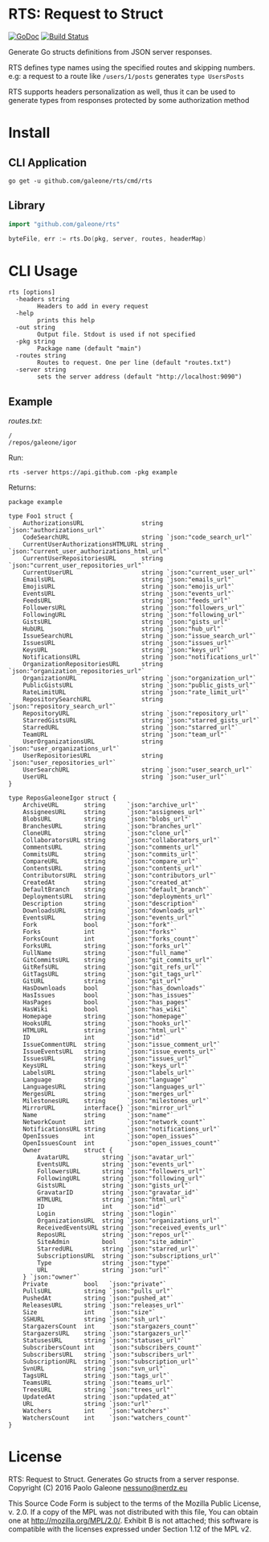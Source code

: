 # RTS: Request to Struct

[![GoDoc](https://godoc.org/github.com/galeone/rts?status.svg)](https://godoc.org/github.com/galeone/rts)
[![Build Status](https://travis-ci.org/galeone/rts.svg?branch=master)](https://travis-ci.org/galeone/rts)

Generate Go structs definitions from JSON server responses.

RTS defines type names using the specified routes and skipping numbers.
e.g: a request to a route like `/users/1/posts` generates `type UsersPosts`

RTS supports headers personalization as well, thus it can be used to generate types from responses protected by some authorization method

# Install

## CLI Application

`go get -u github.com/galeone/rts/cmd/rts`

## Library

```go
import "github.com/galeone/rts"

byteFile, err := rts.Do(pkg, server, routes, headerMap)
```

# CLI Usage

```
rts [options]
  -headers string
    	Headers to add in every request
  -help
    	prints this help
  -out string
    	Output file. Stdout is used if not specified
  -pkg string
    	Package name (default "main")
  -routes string
    	Routes to request. One per line (default "routes.txt")
  -server string
    	sets the server address (default "http://localhost:9090")
```

## Example

*routes.txt*:
```
/
/repos/galeone/igor
```

Run:
```
rts -server https://api.github.com -pkg example
```

Returns:

```
package example

type Foo1 struct {
	AuthorizationsURL                string `json:"authorizations_url"`
	CodeSearchURL                    string `json:"code_search_url"`
	CurrentUserAuthorizationsHTMLURL string `json:"current_user_authorizations_html_url"`
	CurrentUserRepositoriesURL       string `json:"current_user_repositories_url"`
	CurrentUserURL                   string `json:"current_user_url"`
	EmailsURL                        string `json:"emails_url"`
	EmojisURL                        string `json:"emojis_url"`
	EventsURL                        string `json:"events_url"`
	FeedsURL                         string `json:"feeds_url"`
	FollowersURL                     string `json:"followers_url"`
	FollowingURL                     string `json:"following_url"`
	GistsURL                         string `json:"gists_url"`
	HubURL                           string `json:"hub_url"`
	IssueSearchURL                   string `json:"issue_search_url"`
	IssuesURL                        string `json:"issues_url"`
	KeysURL                          string `json:"keys_url"`
	NotificationsURL                 string `json:"notifications_url"`
	OrganizationRepositoriesURL      string `json:"organization_repositories_url"`
	OrganizationURL                  string `json:"organization_url"`
	PublicGistsURL                   string `json:"public_gists_url"`
	RateLimitURL                     string `json:"rate_limit_url"`
	RepositorySearchURL              string `json:"repository_search_url"`
	RepositoryURL                    string `json:"repository_url"`
	StarredGistsURL                  string `json:"starred_gists_url"`
	StarredURL                       string `json:"starred_url"`
	TeamURL                          string `json:"team_url"`
	UserOrganizationsURL             string `json:"user_organizations_url"`
	UserRepositoriesURL              string `json:"user_repositories_url"`
	UserSearchURL                    string `json:"user_search_url"`
	UserURL                          string `json:"user_url"`
}

type ReposGaleoneIgor struct {
	ArchiveURL       string      `json:"archive_url"`
	AssigneesURL     string      `json:"assignees_url"`
	BlobsURL         string      `json:"blobs_url"`
	BranchesURL      string      `json:"branches_url"`
	CloneURL         string      `json:"clone_url"`
	CollaboratorsURL string      `json:"collaborators_url"`
	CommentsURL      string      `json:"comments_url"`
	CommitsURL       string      `json:"commits_url"`
	CompareURL       string      `json:"compare_url"`
	ContentsURL      string      `json:"contents_url"`
	ContributorsURL  string      `json:"contributors_url"`
	CreatedAt        string      `json:"created_at"`
	DefaultBranch    string      `json:"default_branch"`
	DeploymentsURL   string      `json:"deployments_url"`
	Description      string      `json:"description"`
	DownloadsURL     string      `json:"downloads_url"`
	EventsURL        string      `json:"events_url"`
	Fork             bool        `json:"fork"`
	Forks            int         `json:"forks"`
	ForksCount       int         `json:"forks_count"`
	ForksURL         string      `json:"forks_url"`
	FullName         string      `json:"full_name"`
	GitCommitsURL    string      `json:"git_commits_url"`
	GitRefsURL       string      `json:"git_refs_url"`
	GitTagsURL       string      `json:"git_tags_url"`
	GitURL           string      `json:"git_url"`
	HasDownloads     bool        `json:"has_downloads"`
	HasIssues        bool        `json:"has_issues"`
	HasPages         bool        `json:"has_pages"`
	HasWiki          bool        `json:"has_wiki"`
	Homepage         string      `json:"homepage"`
	HooksURL         string      `json:"hooks_url"`
	HTMLURL          string      `json:"html_url"`
	ID               int         `json:"id"`
	IssueCommentURL  string      `json:"issue_comment_url"`
	IssueEventsURL   string      `json:"issue_events_url"`
	IssuesURL        string      `json:"issues_url"`
	KeysURL          string      `json:"keys_url"`
	LabelsURL        string      `json:"labels_url"`
	Language         string      `json:"language"`
	LanguagesURL     string      `json:"languages_url"`
	MergesURL        string      `json:"merges_url"`
	MilestonesURL    string      `json:"milestones_url"`
	MirrorURL        interface{} `json:"mirror_url"`
	Name             string      `json:"name"`
	NetworkCount     int         `json:"network_count"`
	NotificationsURL string      `json:"notifications_url"`
	OpenIssues       int         `json:"open_issues"`
	OpenIssuesCount  int         `json:"open_issues_count"`
	Owner            struct {
		AvatarURL         string `json:"avatar_url"`
		EventsURL         string `json:"events_url"`
		FollowersURL      string `json:"followers_url"`
		FollowingURL      string `json:"following_url"`
		GistsURL          string `json:"gists_url"`
		GravatarID        string `json:"gravatar_id"`
		HTMLURL           string `json:"html_url"`
		ID                int    `json:"id"`
		Login             string `json:"login"`
		OrganizationsURL  string `json:"organizations_url"`
		ReceivedEventsURL string `json:"received_events_url"`
		ReposURL          string `json:"repos_url"`
		SiteAdmin         bool   `json:"site_admin"`
		StarredURL        string `json:"starred_url"`
		SubscriptionsURL  string `json:"subscriptions_url"`
		Type              string `json:"type"`
		URL               string `json:"url"`
	} `json:"owner"`
	Private          bool   `json:"private"`
	PullsURL         string `json:"pulls_url"`
	PushedAt         string `json:"pushed_at"`
	ReleasesURL      string `json:"releases_url"`
	Size             int    `json:"size"`
	SSHURL           string `json:"ssh_url"`
	StargazersCount  int    `json:"stargazers_count"`
	StargazersURL    string `json:"stargazers_url"`
	StatusesURL      string `json:"statuses_url"`
	SubscribersCount int    `json:"subscribers_count"`
	SubscribersURL   string `json:"subscribers_url"`
	SubscriptionURL  string `json:"subscription_url"`
	SvnURL           string `json:"svn_url"`
	TagsURL          string `json:"tags_url"`
	TeamsURL         string `json:"teams_url"`
	TreesURL         string `json:"trees_url"`
	UpdatedAt        string `json:"updated_at"`
	URL              string `json:"url"`
	Watchers         int    `json:"watchers"`
	WatchersCount    int    `json:"watchers_count"`
}

```

# License

RTS: Request to Struct. Generates Go structs from a server response.
Copyright (C) 2016 Paolo Galeone <nessuno@nerdz.eu>

This Source Code Form is subject to the terms of the Mozilla Public
License, v. 2.0. If a copy of the MPL was not distributed with this
file, You can obtain one at http://mozilla.org/MPL/2.0/.
Exhibit B is not attached; this software is compatible with the
licenses expressed under Section 1.12 of the MPL v2.
